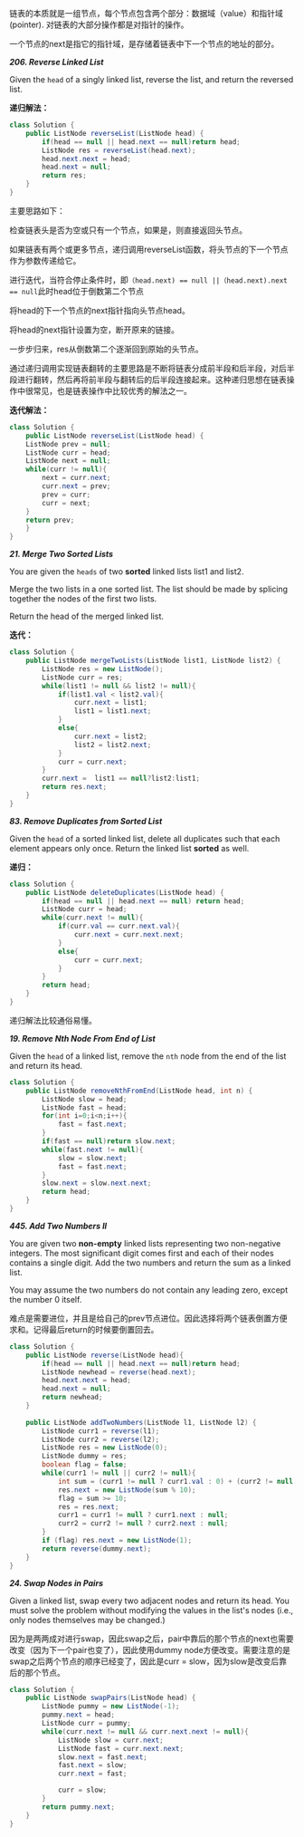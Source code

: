 链表的本质就是一组节点，每个节点包含两个部分：数据域（value）和指针域(pointer). 对链表的大部分操作都是对指针的操作。

一个节点的next是指它的指针域，是存储着链表中下一个节点的地址的部分。

***206. Reverse Linked List***

Given the ```head``` of a singly linked list, reverse the list, and return the reversed list.

**递归解法：**
```java
class Solution {
    public ListNode reverseList(ListNode head) {
        if(head == null || head.next == null)return head;
        ListNode res = reverseList(head.next);
        head.next.next = head;
        head.next = null;
        return res;
    }
}
```
主要思路如下：

检查链表头是否为空或只有一个节点，如果是，则直接返回头节点。

如果链表有两个或更多节点，递归调用reverseList函数，将头节点的下一个节点作为参数传递给它。

进行迭代，当符合停止条件时，即```（head.next) == null ||（head.next).next == null```此时head位于倒数第二个节点

将head的下一个节点的next指针指向头节点head。

将head的next指针设置为空，断开原来的链接。

一步步归来，res从倒数第二个逐渐回到原始的头节点。

通过递归调用实现链表翻转的主要思路是不断将链表分成前半段和后半段，对后半段进行翻转，然后再将前半段与翻转后的后半段连接起来。这种递归思想在链表操作中很常见，也是链表操作中比较优秀的解法之一。

**迭代解法：**
```java
class Solution {
    public ListNode reverseList(ListNode head) {
    ListNode prev = null;
    ListNode curr = head;
    ListNode next = null;
    while(curr != null){
        next = curr.next;
        curr.next = prev;
        prev = curr;
        curr = next;
    }
    return prev;
    }
}
```

***21. Merge Two Sorted Lists***

You are given the ```heads``` of two **sorted** linked lists list1 and list2.

Merge the two lists in a one sorted list. The list should be made by splicing together the nodes of the first two lists.

Return the head of the merged linked list.

**迭代：**
```java
class Solution {
    public ListNode mergeTwoLists(ListNode list1, ListNode list2) {
        ListNode res = new ListNode();
        ListNode curr = res;
        while(list1 != null && list2 != null){
            if(list1.val < list2.val){
                curr.next = list1;
                list1 = list1.next;
            }
            else{
                curr.next = list2;
                list2 = list2.next;
            }
            curr = curr.next;
        }
        curr.next =  list1 == null?list2:list1;
        return res.next;
    }
}
```

***83. Remove Duplicates from Sorted List***

Given the ```head``` of a sorted linked list, delete all duplicates such that each element appears only once. Return the linked list **sorted** as well.

**递归：**
```java
class Solution {
    public ListNode deleteDuplicates(ListNode head) {
        if(head == null || head.next == null) return head;
        ListNode curr = head;
        while(curr.next != null){
            if(curr.val == curr.next.val){
                curr.next = curr.next.next;
            }
            else{
                curr = curr.next;
            }
        }
        return head;
    }
}
```
递归解法比较通俗易懂。

***19. Remove Nth Node From End of List***

Given the ```head``` of a linked list, remove the ```nth``` node from the end of the list and return its head.

```java
class Solution {
    public ListNode removeNthFromEnd(ListNode head, int n) {
        ListNode slow = head;
        ListNode fast = head;
        for(int i=0;i<n;i++){
            fast = fast.next;
        }
        if(fast == null)return slow.next;
        while(fast.next != null){
            slow = slow.next;
            fast = fast.next;
        }
        slow.next = slow.next.next;
        return head;
    }
}
```

***445. Add Two Numbers II***

You are given two **non-empty** linked lists representing two non-negative integers. The most significant digit comes first and each of their nodes contains a single digit. Add the two numbers and return the sum as a linked list.

You may assume the two numbers do not contain any leading zero, except the number 0 itself.

难点是需要进位，并且是给自己的prev节点进位。因此选择将两个链表倒置方便求和。记得最后return的时候要倒置回去。

```java
class Solution {
    public ListNode reverse(ListNode head){
        if(head == null || head.next == null)return head;
        ListNode newhead = reverse(head.next);
        head.next.next = head;
        head.next = null;
        return newhead;
    }
    
    public ListNode addTwoNumbers(ListNode l1, ListNode l2) {
        ListNode curr1 = reverse(l1);
        ListNode curr2 = reverse(l2);
        ListNode res = new ListNode(0);
        ListNode dummy = res; 
        boolean flag = false;
        while(curr1 != null || curr2 != null){
            int sum = (curr1 != null ? curr1.val : 0) + (curr2 != null ? curr2.val : 0) + (flag ? 1 : 0);
            res.next = new ListNode(sum % 10);
            flag = sum >= 10;
            res = res.next;
            curr1 = curr1 != null ? curr1.next : null;
            curr2 = curr2 != null ? curr2.next : null;
        }
        if (flag) res.next = new ListNode(1); 
        return reverse(dummy.next);
    }
}
```

***24. Swap Nodes in Pairs***

Given a linked list, swap every two adjacent nodes and return its head. You must solve the problem without modifying the values in the list's nodes (i.e., only nodes themselves may be changed.)

因为是两两成对进行swap，因此swap之后，pair中靠后的那个节点的next也需要改变（因为下一个pair也变了），因此使用dummy node方便改变。需要注意的是swap之后两个节点的顺序已经变了，因此是curr = slow，因为slow是改变后靠后的那个节点。

```java
class Solution {
    public ListNode swapPairs(ListNode head) {
        ListNode pummy = new ListNode(-1);
        pummy.next = head;
        ListNode curr = pummy;
        while(curr.next != null && curr.next.next != null){
            ListNode slow = curr.next;
            ListNode fast = curr.next.next;
            slow.next = fast.next;
            fast.next = slow;
            curr.next = fast;

            curr = slow;
        }
        return pummy.next;
    }
}
```
